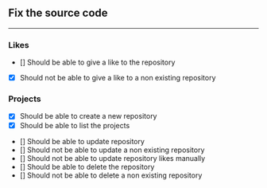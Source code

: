 ## Fix the source code

---


### Likes

- [] Should be able to give a like to the repository
- [X] Should not be able to give a like to a non existing repository


### Projects
- [X] Should be able to create a new repository
- [X] Should be able to list the projects
- [] Should be able to update repository
- [] Should not be able to update a non existing repository
- [] Should not be able to update repository likes manually
- [] Should be able to delete the repository
- [] Should not be able to delete a non existing repository